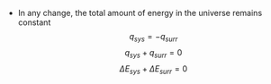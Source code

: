* In any change, the total amount of energy in the universe remains constant
$$
q_{sys} = -q_{surr}
$$ 
$$
q_{sys} + q_{surr} = 0
$$
$$
\Delta E_{sys} + \Delta E_{surr} = 0
$$